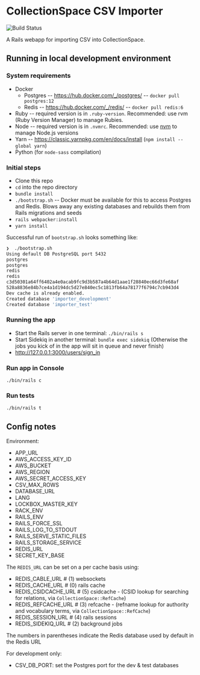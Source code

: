 # CollectionSpace CSV Importer

![Build Status](https://github.com/collectionspace/collectionspace-csv-importer/actions/workflows/ci.yml/badge.svg)

A Rails webapp for importing CSV into CollectionSpace.

## Running in local development environment

### System requirements

- Docker
  - Postgres -- https://hub.docker.com/_/postgres/ -- `docker pull postgres:12`
  - Redis -- https://hub.docker.com/_/redis/ -- `docker pull redis:6`
- Ruby -- required version is in `.ruby-version`. Recommended: use rvm (Ruby Version Manager) to manage Rubies.
- Node -- required version is in `.nvmrc`. Recommended: use [nvm](https://github.com/nvm-sh/nvm) to manage Node.js versions
- Yarn -- https://classic.yarnpkg.com/en/docs/install (`npm install --global yarn`)
- Python (for `node-sass` compilation)

### Initial steps

- Clone this repo
- `cd` into the repo directory
- `bundle install`
- `./bootstrap.sh` -- Docker must be available for this to access Postgres and Redis. Blows away any existing databases and rebuilds them from Rails migrations and seeds
- `rails webpacker:install`
- `yarn install`

Successful run of `bootstrap.sh` looks something like:

``` bash
❯  ./bootstrap.sh
Using default DB PostgreSQL port 5432
postgres
postgres
redis
redis
c3d50301a64ff6402a4e0acab9fc9d3b587a4b64d1aae1f28840ec66d3fe68af
528a8836e84b7ce4a1d194dc5d27e840ec5c1813fb64a78177f6794c7cb943d4
Dev cache is already enabled.
Created database 'importer_development'
Created database 'importer_test'
```

### Running the app

- Start the Rails server in one terminal: `./bin/rails s`
- Start Sidekiq in another terminal: `bundle exec sidekiq` (Otherwise the jobs you kick of in the app will sit in queue and never finish)
- http://127.0.0.1:3000/users/sign_in

### Run app in Console

`./bin/rails c`

### Run tests

`./bin/rails t`

## Config notes

Environment:

- APP_URL
- AWS_ACCESS_KEY_ID
- AWS_BUCKET
- AWS_REGION
- AWS_SECRET_ACCESS_KEY
- CSV_MAX_ROWS
- DATABASE_URL
- LANG
- LOCKBOX_MASTER_KEY
- RACK_ENV
- RAILS_ENV
- RAILS_FORCE_SSL
- RAILS_LOG_TO_STDOUT
- RAILS_SERVE_STATIC_FILES
- RAILS_STORAGE_SERVICE
- REDIS_URL
- SECRET_KEY_BASE

The `REDIS_URL` can be set on a per cache basis using:

- REDIS_CABLE_URL # (1) websockets
- REDIS_CACHE_URL # (0) rails cache
- REDIS_CSIDCACHE_URL # (5) csidcache - (CSID lookup for searching for relations, via `CollectionSpace::RefCache`)
- REDIS_REFCACHE_URL # (3) refcache - (refname lookup for authority and vocabulary terms, via `CollectionSpace::RefCache`)
- REDIS_SESSION_URL # (4) rails sessions
- REDIS_SIDEKIQ_URL # (2) background jobs

The numbers in parentheses indicate the Redis database used by default in the Redis URL

For development only:

- CSV_DB_PORT: set the Postgres port for the dev & test databases
